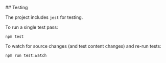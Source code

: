 ## Testing

The project includes `jest` for testing.

To run a single test pass:

```
npm test
```

To watch for source changes (and test content changes) and re-run tests:

```
npm run test:watch
```